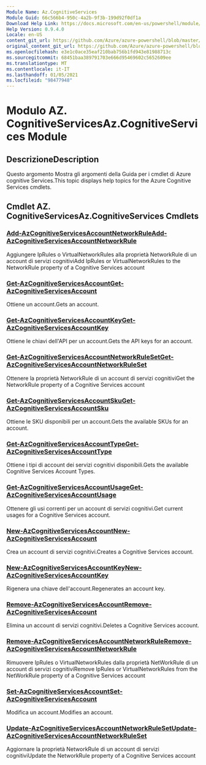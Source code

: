 ```yaml
---
Module Name: Az.CognitiveServices
Module Guid: 66c566b4-950c-4a2b-9f3b-199d92f0df1a
Download Help Link: https://docs.microsoft.com/en-us/powershell/module/az.cognitiveservices
Help Version: 0.9.4.0
Locale: en-US
content_git_url: https://github.com/Azure/azure-powershell/blob/master/src/CognitiveServices/CognitiveServices/help/Az.CognitiveServices.md
original_content_git_url: https://github.com/Azure/azure-powershell/blob/master/src/CognitiveServices/CognitiveServices/help/Az.CognitiveServices.md
ms.openlocfilehash: e3e1c0ace35eaf210bab756b1fd943e81988713c
ms.sourcegitcommit: 68451baa389791703e666d95469602c5652609ee
ms.translationtype: MT
ms.contentlocale: it-IT
ms.lasthandoff: 01/05/2021
ms.locfileid: "98477948"
---
```

# <span data-ttu-id="602ed-101">Modulo AZ. CognitiveServices</span><span class="sxs-lookup"><span data-stu-id="602ed-101">Az.CognitiveServices Module</span></span>
## <span data-ttu-id="602ed-102">Descrizione</span><span class="sxs-lookup"><span data-stu-id="602ed-102">Description</span></span>
<span data-ttu-id="602ed-103">Questo argomento Mostra gli argomenti della Guida per i cmdlet di Azure cognitive Services.</span><span class="sxs-lookup"><span data-stu-id="602ed-103">This topic displays help topics for the Azure Cognitive Services cmdlets.</span></span>

## <span data-ttu-id="602ed-104">Cmdlet AZ. CognitiveServices</span><span class="sxs-lookup"><span data-stu-id="602ed-104">Az.CognitiveServices Cmdlets</span></span>
### [<span data-ttu-id="602ed-105">Add-AzCognitiveServicesAccountNetworkRule</span><span class="sxs-lookup"><span data-stu-id="602ed-105">Add-AzCognitiveServicesAccountNetworkRule</span></span>](Add-AzCognitiveServicesAccountNetworkRule.md)
<span data-ttu-id="602ed-106">Aggiungere IpRules o VirtualNetworkRules alla proprietà NetworkRule di un account di servizi cognitivi</span><span class="sxs-lookup"><span data-stu-id="602ed-106">Add IpRules or VirtualNetworkRules to the NetworkRule property of a Cognitive Services account</span></span>

### [<span data-ttu-id="602ed-107">Get-AzCognitiveServicesAccount</span><span class="sxs-lookup"><span data-stu-id="602ed-107">Get-AzCognitiveServicesAccount</span></span>](Get-AzCognitiveServicesAccount.md)
<span data-ttu-id="602ed-108">Ottiene un account.</span><span class="sxs-lookup"><span data-stu-id="602ed-108">Gets an account.</span></span>

### [<span data-ttu-id="602ed-109">Get-AzCognitiveServicesAccountKey</span><span class="sxs-lookup"><span data-stu-id="602ed-109">Get-AzCognitiveServicesAccountKey</span></span>](Get-AzCognitiveServicesAccountKey.md)
<span data-ttu-id="602ed-110">Ottiene le chiavi dell'API per un account.</span><span class="sxs-lookup"><span data-stu-id="602ed-110">Gets the API keys for an account.</span></span>

### [<span data-ttu-id="602ed-111">Get-AzCognitiveServicesAccountNetworkRuleSet</span><span class="sxs-lookup"><span data-stu-id="602ed-111">Get-AzCognitiveServicesAccountNetworkRuleSet</span></span>](Get-AzCognitiveServicesAccountNetworkRuleSet.md)
<span data-ttu-id="602ed-112">Ottenere la proprietà NetworkRule di un account di servizi cognitivi</span><span class="sxs-lookup"><span data-stu-id="602ed-112">Get the NetworkRule property of a Cognitive Services account</span></span>

### [<span data-ttu-id="602ed-113">Get-AzCognitiveServicesAccountSku</span><span class="sxs-lookup"><span data-stu-id="602ed-113">Get-AzCognitiveServicesAccountSku</span></span>](Get-AzCognitiveServicesAccountSku.md)
<span data-ttu-id="602ed-114">Ottiene le SKU disponibili per un account.</span><span class="sxs-lookup"><span data-stu-id="602ed-114">Gets the available SKUs for an account.</span></span>

### [<span data-ttu-id="602ed-115">Get-AzCognitiveServicesAccountType</span><span class="sxs-lookup"><span data-stu-id="602ed-115">Get-AzCognitiveServicesAccountType</span></span>](Get-AzCognitiveServicesAccountType.md)
<span data-ttu-id="602ed-116">Ottiene i tipi di account dei servizi cognitivi disponibili.</span><span class="sxs-lookup"><span data-stu-id="602ed-116">Gets the available Cognitive Services Account Types.</span></span>

### [<span data-ttu-id="602ed-117">Get-AzCognitiveServicesAccountUsage</span><span class="sxs-lookup"><span data-stu-id="602ed-117">Get-AzCognitiveServicesAccountUsage</span></span>](Get-AzCognitiveServicesAccountUsage.md)
<span data-ttu-id="602ed-118">Ottenere gli usi correnti per un account di servizi cognitivi.</span><span class="sxs-lookup"><span data-stu-id="602ed-118">Get current usages for a Cognitive Services account.</span></span>

### [<span data-ttu-id="602ed-119">New-AzCognitiveServicesAccount</span><span class="sxs-lookup"><span data-stu-id="602ed-119">New-AzCognitiveServicesAccount</span></span>](New-AzCognitiveServicesAccount.md)
<span data-ttu-id="602ed-120">Crea un account di servizi cognitivi.</span><span class="sxs-lookup"><span data-stu-id="602ed-120">Creates a Cognitive Services account.</span></span>

### [<span data-ttu-id="602ed-121">New-AzCognitiveServicesAccountKey</span><span class="sxs-lookup"><span data-stu-id="602ed-121">New-AzCognitiveServicesAccountKey</span></span>](New-AzCognitiveServicesAccountKey.md)
<span data-ttu-id="602ed-122">Rigenera una chiave dell'account.</span><span class="sxs-lookup"><span data-stu-id="602ed-122">Regenerates an account key.</span></span>

### [<span data-ttu-id="602ed-123">Remove-AzCognitiveServicesAccount</span><span class="sxs-lookup"><span data-stu-id="602ed-123">Remove-AzCognitiveServicesAccount</span></span>](Remove-AzCognitiveServicesAccount.md)
<span data-ttu-id="602ed-124">Elimina un account di servizi cognitivi.</span><span class="sxs-lookup"><span data-stu-id="602ed-124">Deletes a Cognitive Services account.</span></span>

### [<span data-ttu-id="602ed-125">Remove-AzCognitiveServicesAccountNetworkRule</span><span class="sxs-lookup"><span data-stu-id="602ed-125">Remove-AzCognitiveServicesAccountNetworkRule</span></span>](Remove-AzCognitiveServicesAccountNetworkRule.md)
<span data-ttu-id="602ed-126">Rimuovere IpRules o VirtualNetworkRules dalla proprietà NetWorkRule di un account di servizi cognitivi</span><span class="sxs-lookup"><span data-stu-id="602ed-126">Remove IpRules or VirtualNetworkRules from the NetWorkRule property of a Cognitive Services account</span></span>

### [<span data-ttu-id="602ed-127">Set-AzCognitiveServicesAccount</span><span class="sxs-lookup"><span data-stu-id="602ed-127">Set-AzCognitiveServicesAccount</span></span>](Set-AzCognitiveServicesAccount.md)
<span data-ttu-id="602ed-128">Modifica un account.</span><span class="sxs-lookup"><span data-stu-id="602ed-128">Modifies an account.</span></span>

### [<span data-ttu-id="602ed-129">Update-AzCognitiveServicesAccountNetworkRuleSet</span><span class="sxs-lookup"><span data-stu-id="602ed-129">Update-AzCognitiveServicesAccountNetworkRuleSet</span></span>](Update-AzCognitiveServicesAccountNetworkRuleSet.md)
<span data-ttu-id="602ed-130">Aggiornare la proprietà NetworkRule di un account di servizi cognitivi</span><span class="sxs-lookup"><span data-stu-id="602ed-130">Update the NetworkRule property of a Cognitive Services account</span></span>

